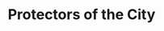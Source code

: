 ---
pid: CH358
title: Protectors of the City
location_transcription: Penn's Landing or Rittenhouse Square or Temple University
zipcode: '19122'
outside_phl: 
neighborhood: Yorktown,Old Kensington,Jinogi
age: '21'
age_range: 20-29
instagram: 
image_file_name: CH_358.jpg
proposal_transcription: |-
  People can stand in the middle of the statue where it feels like the statue is protecting them and they can look at the sky. It will make them feel good. The statue also depicts protectiveness towards racism and hatred.
  12ft at least
topic: Unity
topic_summary: '0'
type: Concrete,Sculpture Statue
keywords_other: safety, community, protection
credit: Likhon Gomes
image_labels: 
twitter: 
facebook: 
permalink: "/monuments/ch358/"
layout: item-page
---